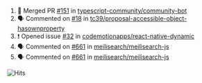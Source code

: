 <!--START_SECTION:activity-->
1. 🎉 Merged PR [#151](https://github.com/typescript-community/community-bot/pull/151) in [typescript-community/community-bot](https://github.com/typescript-community/community-bot)
2. 🗣 Commented on [#18](https://github.com/tc39/proposal-accessible-object-hasownproperty/issues/18) in [tc39/proposal-accessible-object-hasownproperty](https://github.com/tc39/proposal-accessible-object-hasownproperty)
3. ❗️ Opened issue [#32](https://github.com/codemotionapps/react-native-dynamic/issues/32) in [codemotionapps/react-native-dynamic](https://github.com/codemotionapps/react-native-dynamic)
4. 🗣 Commented on [#661](https://github.com/meilisearch/meilisearch-js/issues/661) in [meilisearch/meilisearch-js](https://github.com/meilisearch/meilisearch-js)
5. 🗣 Commented on [#661](https://github.com/meilisearch/meilisearch-js/issues/661) in [meilisearch/meilisearch-js](https://github.com/meilisearch/meilisearch-js)
<!--END_SECTION:activity-->

![Hits](https://hitcounter.pythonanywhere.com/count/tag.svg?url=https%3A%2F%2Fgithub.com%2Frobertwestbury)
